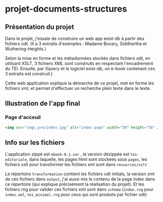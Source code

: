 # projet-documents-structures

## Présentation du projet 
Dans le projet, j'essaie de construire un web app exist-db à partir des fichiers odt. (Il a 3 extraits d'exemples : Madame Bovary, Siddhartha et Wuthering-Heights.)

Selon la mise en forme et les métadonnées stockés dans fichiers odt, en utilisant XSLT, 3 fichiers XML sont construits en respectant l'encadrement du TEI. Ensuite, par Xquery et le logiciel exist-db, un e-book contenant ces 3 extraits est construit.)

Cette web application explique la démarche de ce projet, met en forme les fichiers xml, et permet d'effectuer un recherche plein texte dans le texte.

## Illustration de l'app final

### Page d'acceuil
```html
<img src="imgs_pre/index.jpg" alt="index page" width="50" height="50" />
```

## Info sur les fichiers
L'application zippé est `ebook-0.1.xar` , la version dézippée est `tei-editoriale`, dans laquelle, les pages html sont stockées sous `pages`, les fichiers xslt pour transformer les fichiers xml sont dans `resources/xslt`

Le répertoire `transformation` contient les fichiers odt initials, la version xml de ces fichiers dans `output`, j'ai aussi mis le contenu de la page index dans ce répertoire (qui explique précisément la réalisation du projet). Et les fichiers rng pour valider ces fichiers xml sont dans `schema` (`index.rng` pour `index.xml`, `tei_minimal.rng` pour ceux qui sont produits par fichier odt)
